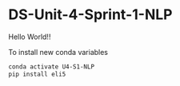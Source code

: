 # DS-Unit-4-Sprint-1-NLP

Hello World!! 


To install new conda variables 
```sh
conda activate U4-S1-NLP
pip install eli5
```